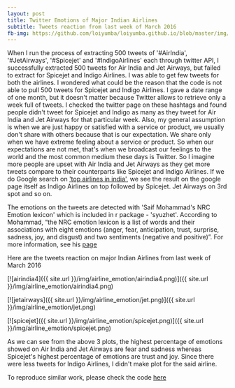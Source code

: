 ```yaml
---
layout: post
title: Twitter Emotions of Major Indian Airlines
subtitle: Tweets reaction from last week of March 2016
fb-img: https://github.com/loiyumba/loiyumba.github.io/blob/master/img/airline_emotion/airindia.png
---
```


When I run the process of extracting 500 tweets of '#AirIndia', '#JetAirways', '#Spicejet' and '#IndigoAirlines' each through twitter API, I successfully extracted 500 tweets for Air India and Jet Airways, but failed to extract for Spicejet and Indigo Airlines. I was able to get few tweets for both the airlines. I wondered what could be the reason that the code is not able to pull 500 tweets for Spicejet and Indigo Airlines. I gave a date range of one month, but it doesn't matter because Twitter allows to retrieve only a week full of tweets. I checked the twitter page on these hashtags and found people didn't tweet for Spicejet and Indigo as many as they tweet for Air India and Jet Airways for that particular week. Also, my general assumption is when we are just happy or satisfied with a service or product, we usually don't share with others because that is our expectation. We share only when we have extreme feeling about a service or product. So when our expectations are not met, that's when we broadcast our feelings to the world and the most common medium these days is Twitter. So I imagine more people are upset with Air India and Jet Airways as they get more tweets compare to their counterparts like Spicejet and Indigo Airlines. If we do Google search on ['top airlines in india'](https://www.google.com.sg/search?q=top+airlines+in+india&oq=top+airlin&aqs=chrome.0.69i59j69i57j69i60.2687j0j7&sourceid=chrome&ie=UTF-8), we see the result on the google page itself as Indigo Airlines on top followed by Spicejet. Jet Airways on 3rd spot and so on.

The emotions on the tweets are detected with 'Saif Mohammad's NRC Emotion lexicon' which is included in r package - 'syuzhet'. According to Mohammad, “the NRC emotion lexicon is a list of words and their associations with eight emotions (anger, fear, anticipation, trust, surprise, sadness, joy, and disgust) and two sentiments (negative and positive)”. For more information, see his [page](http://saifmohammad.com/WebPages/NRC-Emotion-Lexicon.htm)

Here are the tweets reaction on major Indian Airlines from last week of March 2016

[![airindia4]({{ site.url }}/img/airline_emotion/airindia4.png)]({{ site.url }}/img/airline_emotion/airindia4.png)

[![jetairways]({{ site.url }}/img/airline_emotion/jet.png)]({{ site.url }}/img/airline_emotion/jet.png)

[![spicejet]({{ site.url }}/img/airline_emotion/spicejet.png)]({{ site.url }}/img/airline_emotion/spicejet.png)

As we can see from the above 3 plots, the highest percentage of emotions showed on Air India and Jet Airways are fear and sadness whereas Spicejet's highest percentage of emotions are trust and joy. Since there were less tweets for Indigo Airlines, I didn't make plot for the said airline.

To reproduce similar work, please check the code [here](https://gist.github.com/loiyumba/605ba5bd44d65b904c93d83d37d7e57f)


